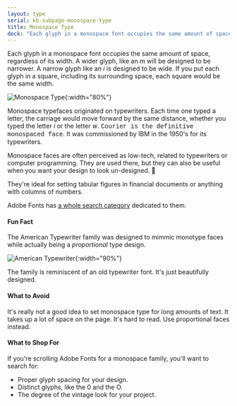 ```yaml
---
layout: type
serial: kb-subpage-monospace-type
title: Monospace Type
deck: "Each glyph in a monospace font occupies the same amount of space, regardless of its width."
---
```


Each glyph in a monospace font occupies the same amount of space, regardless of its width. A wider glyph, like an *m* will be designed to be narrower. A narrow glyph like an *i* is designed to be wide. If you put each glyph in a square, including its surrounding space, each square would be the same width.

![Monospace Type]({{site.url}}/svg/kb/monospace-type.svg){:width="80%"}

Monospace typefaces originated on typewriters. Each time one typed a letter, the carriage would move forward by the same distance, whether you typed the letter *i* or the letter *w*. <span style="font-family: 'Courier';">Courier is the definitive monospaced face</span>. It was commissioned by IBM in the 1950's for its typewriters.

Monospace faces are often perceived as low-tech, related to typewriters or computer programming. They are used there, but they can also be useful when you want your design to look un-designed. 😬

They're ideal for setting tabular figures in financial documents or anything with columns of numbers.

Adobe Fonts has [a whole search category](https://fonts.adobe.com/fonts?browse_mode=default&filters=cl:ms&max_styles=26&min_styles=1) dedicated to them.

#### Fun Fact

The American Typewriter family was designed to mimmic monotype faces while actually being a *proportional* type design.

![American Typewriter]({{site.url}}/svg/american-typewriter.svg){:width="90%"}

The family is reminiscent of an old typewriter font. It's just beautifully designed.

#### What to Avoid

It's really not a good idea to set monospace type for long amounts of text. It takes up a lot of space on the page. It's hard to read. Use proportional faces instead.

#### What to Shop For

If you're scrolling Adobe Fonts for a monospace family, you'll want to search for:

<ul class="hasBullets">
	<li>Proper glyph spacing for your design.</li>
	<li>Distinct glyphs, like the 0 and the O.</li>
	<li>The degree of the vintage look for your project.</li>
</ul>
